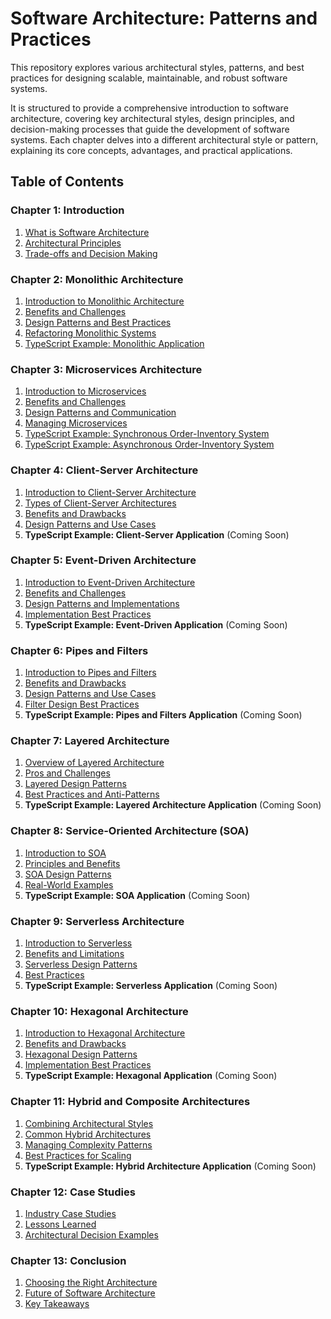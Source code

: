
# Software Architecture: Patterns and Practices

This repository explores various architectural styles, patterns, and best practices for designing scalable, maintainable, and robust software systems.

It is structured to provide a comprehensive introduction to software architecture, covering key architectural styles, design principles, and decision-making processes that guide the development of software systems. Each chapter delves into a different architectural style or pattern, explaining its core concepts, advantages, and practical applications.

## Table of Contents

### Chapter 1: Introduction
1. [What is Software Architecture](./01_introduction/01_01_what_is_software_architecture.md)
2. [Architectural Principles](./01_introduction/01_02_architectural_principles.md)
3. [Trade-offs and Decision Making](./01_introduction/01_03_trade_offs_and_decision_making.md)

### Chapter 2: Monolithic Architecture
1. [Introduction to Monolithic Architecture](./02_monolithic_architecture/02_01_introduction_to_monolith.md)
2. [Benefits and Challenges](./02_monolithic_architecture/02_02_benefits_and_challenges.md)
3. [Design Patterns and Best Practices](./02_monolithic_architecture/02_03_design_patterns_and_best_practices.md)
4. [Refactoring Monolithic Systems](./02_monolithic_architecture/02_04_refactoring_monolithic_systems.md)
5. [TypeScript Example: Monolithic Application](./02_monolithic_architecture/example/README.md)

### Chapter 3: Microservices Architecture
1. [Introduction to Microservices](./03_microservices_architecture/03_01_introduction_to_microservices.md)
2. [Benefits and Challenges](./03_microservices_architecture/03_02_benefits_and_challenges.md)
3. [Design Patterns and Communication](./03_microservices_architecture/03_03_design_patterns_and_communication.md)
4. [Managing Microservices](./03_microservices_architecture/03_04_managing_microservices.md)
5. [TypeScript Example: Synchronous Order-Inventory System](./03_microservices_architecture/sync_example/README.md)
5. [TypeScript Example: Asynchronous Order-Inventory System](./03_microservices_architecture/async_example/README.md)

### Chapter 4: Client-Server Architecture
1. [Introduction to Client-Server Architecture](./04_client_server_architecture/04_01_introduction_to_client_server.md)
2. [Types of Client-Server Architectures](./04_client_server_architecture/04_02_types_of_client_server_architectures.md)
3. [Benefits and Drawbacks](./04_client_server_architecture/04_03_benefits_and_drawbacks.md)
4. [Design Patterns and Use Cases](./04_client_server_architecture/04_04_design_patterns_and_use_cases.md)
5. **TypeScript Example: Client-Server Application** (Coming Soon)

### Chapter 5: Event-Driven Architecture
1. [Introduction to Event-Driven Architecture](./05_event_driven_architecture/05_01_introduction_to_event_driven.md)
2. [Benefits and Challenges](./05_event_driven_architecture/05_02_benefits_and_challenges.md)
3. [Design Patterns and Implementations](./05_event_driven_architecture/05_03_design_patterns_and_implementations.md)
4. [Implementation Best Practices](./05_event_driven_architecture/05_04_implementation_best_practices.md)
5. **TypeScript Example: Event-Driven Application** (Coming Soon)

### Chapter 6: Pipes and Filters
1. [Introduction to Pipes and Filters](./06_pipes_and_filters/06_01_introduction_to_pipes_and_filters.md)
2. [Benefits and Drawbacks](./06_pipes_and_filters/06_02_benefits_and_drawbacks.md)
3. [Design Patterns and Use Cases](./06_pipes_and_filters/06_03_design_patterns_and_use_cases.md)
4. [Filter Design Best Practices](./06_pipes_and_filters/06_04_filter_design_best_practices.md)
5. **TypeScript Example: Pipes and Filters Application** (Coming Soon)

### Chapter 7: Layered Architecture
1. [Overview of Layered Architecture](./07_layered_architecture/07_01_overview_of_layered_architecture.md)
2. [Pros and Challenges](./07_layered_architecture/07_02_pros_and_challenges.md)
3. [Layered Design Patterns](./07_layered_architecture/07_03_layered_design_patterns.md)
4. [Best Practices and Anti-Patterns](./07_layered_architecture/07_04_best_practices_and_anti_patterns.md)
5. **TypeScript Example: Layered Architecture Application** (Coming Soon)

### Chapter 8: Service-Oriented Architecture (SOA)
1. [Introduction to SOA](./08_service_oriented_architecture/08_01_introduction_to_soa.md)
2. [Principles and Benefits](./08_service_oriented_architecture/08_02_principles_and_benefits.md)
3. [SOA Design Patterns](./08_service_oriented_architecture/08_03_soa_design_patterns.md)
4. [Real-World Examples](./08_service_oriented_architecture/08_04_real_world_examples.md)
5. **TypeScript Example: SOA Application** (Coming Soon)

### Chapter 9: Serverless Architecture
1. [Introduction to Serverless](./09_serverless_architecture/09_01_introduction_to_serverless.md)
2. [Benefits and Limitations](./09_serverless_architecture/09_02_benefits_and_limitations.md)
3. [Serverless Design Patterns](./09_serverless_architecture/09_03_serverless_design_patterns.md)
4. [Best Practices](./09_serverless_architecture/09_04_best_practices.md)
5. **TypeScript Example: Serverless Application** (Coming Soon)

### Chapter 10: Hexagonal Architecture
1. [Introduction to Hexagonal Architecture](./10_hexagonal_architecture/10_01_introduction_to_hexagonal.md)
2. [Benefits and Drawbacks](./10_hexagonal_architecture/10_02_benefits_and_drawbacks.md)
3. [Hexagonal Design Patterns](./10_hexagonal_architecture/10_03_hexagonal_design_patterns.md)
4. [Implementation Best Practices](./10_hexagonal_architecture/10_04_implementation_best_practices.md)
5. **TypeScript Example: Hexagonal Application** (Coming Soon)

### Chapter 11: Hybrid and Composite Architectures
1. [Combining Architectural Styles](./11_hybrid_and_composite_architectures/11_01_combining_architectural_styles.md)
2. [Common Hybrid Architectures](./11_hybrid_and_composite_architectures/11_02_common_hybrid_architectures.md)
3. [Managing Complexity Patterns](./11_hybrid_and_composite_architectures/11_03_managing_complexity_patterns.md)
4. [Best Practices for Scaling](./11_hybrid_and_composite_architectures/11_04_best_practices_for_scaling.md)
5. **TypeScript Example: Hybrid Architecture Application** (Coming Soon)

### Chapter 12: Case Studies
1. [Industry Case Studies](./12_case_studies/12_01_industry_case_studies.md)
2. [Lessons Learned](./12_case_studies/12_02_lessons_learned.md)
3. [Architectural Decision Examples](./12_case_studies/12_03_architectural_decision_examples.md)

### Chapter 13: Conclusion
1. [Choosing the Right Architecture](./13_conclusion/13_01_choosing_the_right_architecture.md)
2. [Future of Software Architecture](./13_conclusion/13_02_future_of_software_architecture.md)
3. [Key Takeaways](./13_conclusion/13_03_key_takeaways.md)
